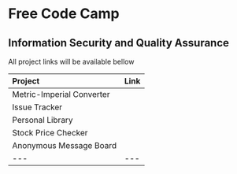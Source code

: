 # Free Code Camp

## Information Security and Quality Assurance

All project links will be available bellow

| Project                   | Link |
| :------------------------ | :--- |
| Metric-Imperial Converter |      |
| Issue Tracker             |      |
| Personal Library          |      |
| Stock Price Checker       |      |
| Anonymous Message Board   |      |
| ---                       | ---  |
